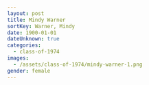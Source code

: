 ```yaml
---
layout: post
title: Mindy Warner
sortKey: Warner, Mindy
date: 1900-01-01
dateUnknown: true
categories:
  - class-of-1974
images:
  - /assets/class-of-1974/mindy-warner-1.png
gender: female
---
```

